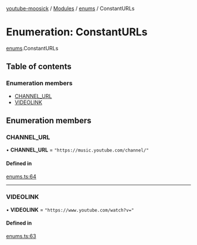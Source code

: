 [youtube-moosick](../README.md) / [Modules](../modules.md) / [enums](../modules/enums.md) / ConstantURLs

# Enumeration: ConstantURLs

[enums](../modules/enums.md).ConstantURLs

## Table of contents

### Enumeration members

- [CHANNEL\_URL](enums.ConstantURLs.md#channel_url)
- [VIDEOLINK](enums.ConstantURLs.md#videolink)

## Enumeration members

### CHANNEL\_URL

• **CHANNEL\_URL** = `"https://music.youtube.com/channel/"`

#### Defined in

[enums.ts:64](https://github.com/EvasiveXkiller/youtube-moosick/blob/7f2abd0/src/enums.ts#L64)

___

### VIDEOLINK

• **VIDEOLINK** = `"https://www.youtube.com/watch?v="`

#### Defined in

[enums.ts:63](https://github.com/EvasiveXkiller/youtube-moosick/blob/7f2abd0/src/enums.ts#L63)
